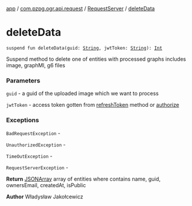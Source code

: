 [app](../../index.md) / [com.pzpg.ogr.api.request](../index.md) / [RequestServer](index.md) / [deleteData](./delete-data.md)

# deleteData

`suspend fun deleteData(guid: `[`String`](https://kotlinlang.org/api/latest/jvm/stdlib/kotlin/-string/index.html)`, jwtToken: `[`String`](https://kotlinlang.org/api/latest/jvm/stdlib/kotlin/-string/index.html)`): `[`Int`](https://kotlinlang.org/api/latest/jvm/stdlib/kotlin/-int/index.html)

Suspend method to delete one of entities with processed graphs includes image, graphMl, g6 files

### Parameters

`guid` - a guid of the uploaded image which we want to process

`jwtToken` - access token gotten from [refreshToken](refresh-token.md) method or [authorize](authorize.md)

### Exceptions

`BadRequestException` -

`UnauthorizedException` -

`TimeOutException` -

`RequestServerException` -

**Return**
[JSONArray](https://developer.android.com/reference/org/json/JSONArray.html) array of entities where contains name, guid, ownersEmail, createdAt, isPublic

**Author**
Władysław Jakołcewicz

